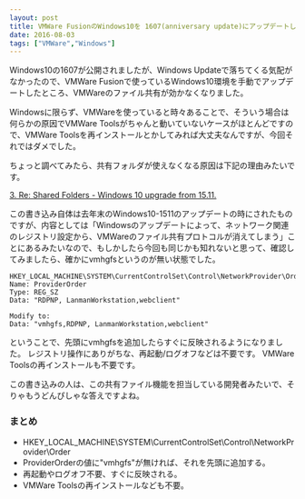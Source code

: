 ```yaml
---
layout: post
title: VMWare FusionのWindows10を 1607(anniversary update)にアップデートしたらフォルダ共有ができなくなる
date: 2016-08-03
tags: ["VMWare","Windows"]
---
```


Windows10の1607が公開されましたが、Windows Updateで落ちてくる気配がなかったので、VMWare Fusionで使っているWindows10環境を手動でアップデートしたところ、VMWareのファイル共有が効かなくなりました。

Windowsに限らず、VMWareを使っていると時々あることで、そういう場合は何らかの原因でVMWare Toolsがちゃんと動いていないケースがほとんどですので、VMWare Toolsを再インストールとかしてみれば大丈夫なんですが、今回それではダメでした。

ちょっと調べてみたら、共有フォルダが使えなくなる原因は下記の理由みたいです。

[3. Re: Shared Folders - Windows 10 upgrade from 15.11.](https://communities.vmware.com/message/2556646#2556646)

この書き込み自体は去年末のWindows10-1511のアップデートの時にされたものですが、内容としては「Windowsのアップデートによって、ネットワーク関連のレジストリ設定から、VMWareのファイル共有プロトコルが消えてしまう」ことにあるみたいなので、もしかしたら今回も同じかも知れないと思って、確認してみましたら、確かにvmhgfsというのが無い状態でした。

    HKEY_LOCAL_MACHINE\SYSTEM\CurrentControlSet\Control\NetworkProvider\Order
    Name: ProviderOrder
    Type: REG_SZ
    Data: "RDPNP, LanmanWorkstation,webclient"

    Modify to:
    Data: "vmhgfs,RDPNP, LanmanWorkstation,webclient"

ということで、先頭にvmhgfsを追加したらすぐに反映されるようになりました。
レジストリ操作にありがちな、再起動/ログオフなどは不要です。
VMWare Toolsの再インストールも不要です。

この書き込みの人は、この共有ファイル機能を担当している開発者みたいで、そりゃもうどんぴしゃな答えですよね。

### まとめ

* HKEY_LOCAL_MACHINE\SYSTEM\CurrentControlSet\Control\NetworkProvider\Order
* ProviderOrderの値に"vmhgfs"が無ければ、それを先頭に追加する。
* 再起動やログオフ不要、すぐに反映される。
* VMWare Toolsの再インストールなども不要。